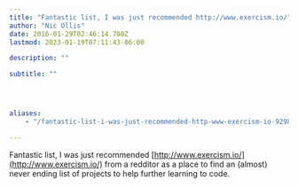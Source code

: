 ```yaml
---
title: "Fantastic list, I was just recommended http://www.exercism.io/"
author: "Nic Ollis"
date: 2016-01-29T02:46:14.708Z
lastmod: 2023-01-19T07:11:43-06:00

description: ""

subtitle: ""




aliases:
    - "/fantastic-list-i-was-just-recommended-http-www-exercism-io-92984cee52a9"

---
```


Fantastic list, I was just recommended [http://www.exercism.io/](http://www.exercism.io/) from a redditor as a place to find an (almost) never ending list of projects to help further learning to code.
